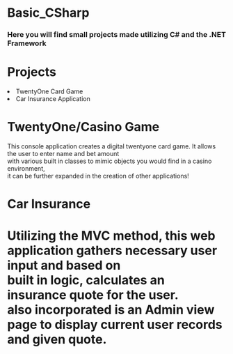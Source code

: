 # Basic_CSharp

<h3>Here you will find small projects made utilizing C# and the .NET Framework</h3>
  
  <h1><b>Projects</b></h1>
    <li>TwentyOne Card Game</li>
    <li>Car Insurance Application</li>
    
<h1>TwentyOne/Casino Game</h1>
<p>This console application creates a digital twentyone card game. It allows the user to enter name and bet amount <br>
with various built in classes to mimic objects you would find in a casino environment,<br> it can be further expanded in the creation of other applications!</p>
    
<h1>Car Insurance<h1>
<p>Utilizing the MVC method, this web application gathers necessary user input and based on<br> built in logic, calculates an insurance quote for the user.<br>
  also incorporated is an Admin view page to display current user records and given quote.</p>
